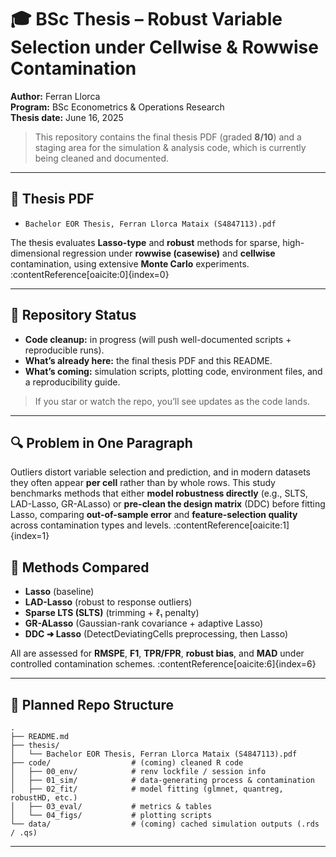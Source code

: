# 🎓 BSc Thesis – Robust Variable Selection under Cellwise & Rowwise Contamination

**Author:** Ferran Llorca  
**Program:** BSc Econometrics & Operations Research  
**Thesis date:** June 16, 2025

> This repository contains the final thesis PDF (graded **8/10**) and a staging area for the simulation & analysis code, which is currently being cleaned and documented.

---

## 📄 Thesis PDF

- `Bachelor EOR Thesis, Ferran Llorca Mataix (S4847113).pdf`

The thesis evaluates **Lasso-type** and **robust** methods for sparse, high-dimensional regression under **rowwise (casewise)** and **cellwise** contamination, using extensive **Monte Carlo** experiments. :contentReference[oaicite:0]{index=0}

---

## 🚧 Repository Status

- **Code cleanup:** in progress (will push well-documented scripts + reproducible runs).
- **What’s already here:** the final thesis PDF and this README.
- **What’s coming:** simulation scripts, plotting code, environment files, and a reproducibility guide.

> If you star or watch the repo, you’ll see updates as the code lands.

---

## 🔍 Problem in One Paragraph

Outliers distort variable selection and prediction, and in modern datasets they often appear **per cell** rather than by whole rows. This study benchmarks methods that either **model robustness directly** (e.g., SLTS, LAD-Lasso, GR-ALasso) or **pre-clean the design matrix** (DDC) before fitting Lasso, comparing **out-of-sample error** and **feature-selection quality** across contamination types and levels. :contentReference[oaicite:1]{index=1}

## 🧪 Methods Compared

- **Lasso** (baseline)  
- **LAD-Lasso** (robust to response outliers)  
- **Sparse LTS (SLTS)** (trimming + ℓ₁ penalty)  
- **GR-ALasso** (Gaussian-rank covariance + adaptive Lasso)  
- **DDC ➜ Lasso** (DetectDeviatingCells preprocessing, then Lasso)

All are assessed for **RMSPE**, **F1**, **TPR/FPR**, **robust bias**, and **MAD** under controlled contamination schemes. :contentReference[oaicite:6]{index=6}

---

## 🧰 Planned Repo Structure

```
.
├── README.md
├── thesis/
│   └── Bachelor EOR Thesis, Ferran Llorca Mataix (S4847113).pdf
├── code/                  # (coming) cleaned R code
│   ├── 00_env/            # renv lockfile / session info
│   ├── 01_sim/            # data-generating process & contamination
│   ├── 02_fit/            # model fitting (glmnet, quantreg, robustHD, etc.)
│   ├── 03_eval/           # metrics & tables
│   └── 04_figs/           # plotting scripts
└── data/                  # (coming) cached simulation outputs (.rds / .qs)
```

---

